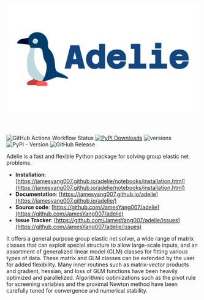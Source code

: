 <h1 align="center">
<img src="https://raw.githubusercontent.com/JamesYang007/adelie/main/docs/logos/adelie-penguin.svg" width="500">
</h1><br>

![GitHub Actions Workflow Status](https://img.shields.io/github/actions/workflow/status/JamesYang007/adelie/test_docs.yml)
[![PyPI Downloads](https://img.shields.io/pypi/dm/adelie.svg?label=PyPI%20downloads)](https://pypi.org/project/adelie/)
![versions](https://img.shields.io/pypi/pyversions/adelie.svg)
![PyPI - Version](https://img.shields.io/pypi/v/adelie)
![GitHub Release](https://img.shields.io/github/v/release/JamesYang007/adelie)

Adelie is a fast and flexible Python package for solving group elastic net problems. 

- **Installation**: [https://jamesyang007.github.io/adelie/notebooks/installation.html](https://jamesyang007.github.io/adelie/notebooks/installation.html)
- **Documentation**: [https://jamesyang007.github.io/adelie](https://jamesyang007.github.io/adelie/)
- **Source code**: [https://github.com/JamesYang007/adelie](https://github.com/JamesYang007/adelie)
- **Issue Tracker**: [https://github.com/JamesYang007/adelie/issues](https://github.com/JamesYang007/adelie/issues)

It offers a general purpose group elastic net solver, 
a wide range of matrix classes that can exploit special structure to allow large-scale inputs,
and an assortment of generalized linear model (GLM) classes for fitting various types of data.
These matrix and GLM classes can be extended by the user for added flexibility.
Many inner routines such as matrix-vector products
and gradient, hessian, and loss of GLM functions have been heavily optimized and parallelized.
Algorithmic optimizations such as the pivot rule for screening variables
and the proximal Newton method have been carefully tuned for convergence and numerical stability.